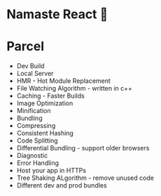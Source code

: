 # Namaste React 🚀

# Parcel
- Dev Build
- Local Server
- HMR - Hot Module Replacement 
- File Watching Algorithm - written in c++
- Caching - Faster Builds
- Image Optimization
- Minification
- Bundling
- Compressing
- Consistent Hashing
- Code Splitting
- Differential Bundling - support older browsers
- Diagnostic
- Error Handling
- Host your app in HTTPs
- Tree Shaking ALgorithm - remove unused code
- Different dev and prod bundles